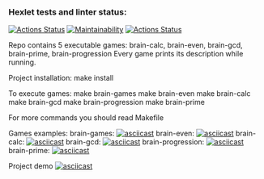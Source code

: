 ### Hexlet tests and linter status:
[![Actions Status](https://github.com/vyachka1001/php-project-lvl1/workflows/hexlet-check/badge.svg)](https://github.com/vyachka1001/php-project-lvl1/actions)
[![Maintainability](https://api.codeclimate.com/v1/badges/a99a88d28ad37a79dbf6/maintainability)](https://codeclimate.com/github/codeclimate/codeclimate/maintainability)
[![Actions Status](https://github.com/vyachka1001/php-project-lvl1/workflows/lint-check/badge.svg)](https://github.com/vyachka1001/php-project-lvl1/actions)

Repo contains 5 executable games: brain-calc, brain-even, brain-gcd, brain-prime, brain-progression
Every game prints its description while running.

Project installation:
    make install

To execute games: 
    make brain-games
    make brain-even
    make brain-calc
    make brain-gcd
    make brain-progression
	make brain-prime

For more commands you should read Makefile

Games examples:
    brain-games: [![asciicast](https://asciinema.org/a/Oh5FR8DBL2siC8Kf0WqjyjBr6.svg)](https://asciinema.org/a/Oh5FR8DBL2siC8Kf0WqjyjBr6)
    brain-even: [![asciicast](https://asciinema.org/a/fWX490GyxSYX70281nLW7aUgb.svg)](https://asciinema.org/a/fWX490GyxSYX70281nLW7aUgb)
    brain-calc: [![asciicast](https://asciinema.org/a/ydV6Gq3wLY9r5nQJL8HiOTs8q.svg)](https://asciinema.org/a/ydV6Gq3wLY9r5nQJL8HiOTs8q)
    brain-gcd:  [![asciicast](https://asciinema.org/a/7iiUQgfQd0h7che3qERvfyk1E.svg)](https://asciinema.org/a/7iiUQgfQd0h7che3qERvfyk1E)
    brain-progression: [![asciicast](https://asciinema.org/a/8GgAjCgiA6obeHvV6wp51vLkC.svg)](https://asciinema.org/a/8GgAjCgiA6obeHvV6wp51vLkC)
	brain-prime: [![asciicast](https://asciinema.org/a/K9ChaZJKQUpU3iOHDdtu1Itsy.svg)](https://asciinema.org/a/K9ChaZJKQUpU3iOHDdtu1Itsy)

Project demo [![asciicast](https://asciinema.org/a/cjMUvP3BzA6Mdydun5ux59CcC.svg)](https://asciinema.org/a/cjMUvP3BzA6Mdydun5ux59CcC)
